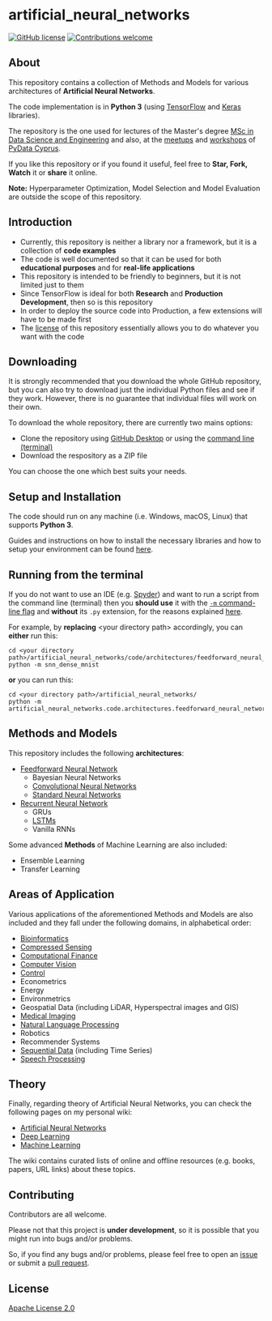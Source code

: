 # artificial_neural_networks
[![GitHub license](https://img.shields.io/badge/license-Apache--2.0-blue.svg)](https://raw.githubusercontent.com/kourouklides/artificial_neural_networks/master/LICENSE)
[![Contributions
welcome](https://img.shields.io/badge/contributions-welcome-brightgreen.svg)](CONTRIBUTING.md)

## About
This repository contains a collection of Methods and Models for various architectures of __Artificial Neural Networks__.

The code implementation is in __Python 3__ (using [TensorFlow](https://www.tensorflow.org/) and [Keras](https://keras.io/) libraries).

The repository is the one used for lectures of the Master's degree [MSc in Data Science and Engineering](https://www.cut.ac.cy/faculties/fet/eecei/module-description/modules-msc-data-science-and-engineering/?languageId=1) and also, at the [meetups](https://github.com/PyDataCyprus/meetups) and [workshops](https://github.com/PyDataCyprus/workshops) of [PyData Cyprus](https://www.meetup.com/PyDataCyprus/).

If you like this repository or if you found it useful, feel free to __Star, Fork, Watch__ it or __share__ it online.

__Note:__ Hyperparameter Optimization, Model Selection and Model Evaluation are outside the scope of this repository.

## Introduction

* Currently, this repository is neither a library nor a framework, but it is a collection of __code examples__
* The code is well documented so that it can be used for both __educational purposes__ and for __real-life applications__
* This repository is intended to be friendly to beginners, but it is not limited just to them
* Since TensorFlow is ideal for both __Research__ and __Production Development__, then so is this repository
* In order to deploy the source code into Production, a few extensions will have to be made first
* The [license](LICENSE) of this repository essentially allows you to do whatever you want with the code

## Downloading
It is strongly recommended that you download the whole GitHub repository, but you can also try to download just the individual Python files and see if they work. However, there is no guarantee that individual files will work on their own.

To download the whole repository, there are currently two mains options:
* Clone the repository using [GitHub Desktop](https://desktop.github.com/) or using the [command line (terminal)](https://help.github.com/articles/cloning-a-repository/)
* Download the respository as a ZIP file

You can choose the one which best suits your needs.

## Setup and Installation
The code should run on any machine (i.e. Windows, macOS, Linux) that supports __Python 3__.

Guides and instructions on how to install the necessary libraries and how to setup your environment can be found [here](setup/README.md).

## Running from the terminal

If you do not want to use an IDE (e.g. [Spyder](https://www.spyder-ide.org/)) and want to run a script from the command line (terminal) then you __should use__ it with the [``-m`` command-line flag](https://docs.python.org/3.6/using/cmdline.html#cmdoption-m) and __without__ its ``.py`` extension, for the reasons explained [here](https://stackoverflow.com/questions/22241420/execution-of-python-code-with-m-option-or-not).

For example, by __replacing__ \<your directory path> accordingly, you can __either__ run this:

    cd <your directory path>/artificial_neural_networks/code/architectures/feedforward_neural_networks/standard_neural_networks/
    python -m snn_dense_mnist

__or__ you can run this:

    cd <your directory path>/artificial_neural_networks/
    python -m artificial_neural_networks.code.architectures.feedforward_neural_networks.standard_neural_networks.snn_dense_mnist


## Methods and Models
This repository includes the following __architectures__:

- [Feedforward Neural Network](code/architectures/feedforward_neural_networks)
  - Bayesian Neural Networks
  - [Convolutional Neural Networks](code/architectures/feedforward_neural_networks/convolutional_neural_networks)
  - [Standard Neural Networks](code/architectures/feedforward_neural_networks/standard_neural_networks)
- [Recurrent Neural Network](code/architectures/recurrent_neural_networks)
  - GRUs
  - [LSTMs](code/architectures/recurrent_neural_networks/LSTM)
  - Vanilla RNNs

Some advanced __Methods__ of Machine Learning are also included:

- Ensemble Learning
- Transfer Learning

## Areas of Application
Various applications of the aforementioned Methods and Models are also included and they fall under the following domains, in alphabetical order:

- [Bioinformatics](code/applications/bioinformatics)
- [Compressed Sensing](code/applications/compressed_sensing)
- [Computational Finance](code/applications/computational_finance)
- [Computer Vision](code/applications/computer_vision)
- [Control](code/applications/control)
- Econometrics
- Energy
- Environmetrics
- Geospatial Data (including LiDAR, Hyperspectral images and GIS)
- [Medical Imaging](code/applications/medical_imaging)
- [Natural Language Processing](code/applications/natural_language_processing)
- Robotics
- Recommender Systems
- [Sequential Data](code/applications/sequential_data) (including Time Series)
- [Speech Processing](code/applications/speech_processing)

## Theory
Finally, regarding theory of Artificial Neural Networks, you can check the following pages on my personal wiki:

- [Artificial Neural Networks](https://wiki.kourouklides.com/wiki/Artificial_Neural_Network)
- [Deep Learning](https://wiki.kourouklides.com/wiki/Deep_Learning)
- [Machine Learning](https://wiki.kourouklides.com/wiki/Machine_Learning)

The wiki contains curated lists of online and offline resources (e.g. books, papers, URL links) about these topics.

## Contributing

Contributors are all welcome.

Please not that this project is __under development__, so it is possible that you might run into bugs and/or problems.

So, if you find any bugs and/or problems, please feel free to open an [issue](https://github.com/kourouklides/artificial_neural_networks/issues) or submit a [pull request](https://github.com/kourouklides/artificial_neural_networks/pulls).

## License

[Apache License 2.0](LICENSE)

